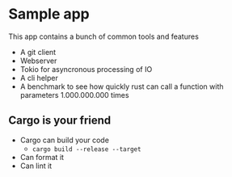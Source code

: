# Sample app

This app contains a bunch of common tools and features

- A git client
- Webserver
- Tokio for asyncronous processing of IO
- A cli helper
- A benchmark to see how quickly rust can call a function with parameters 1.000.000.000 times

## Cargo is your friend

- Cargo can build your code
  - `cargo build --release --target `
- Can format it
- Can lint it
